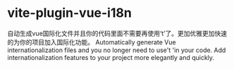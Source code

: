 # vite-plugin-vue-i18n
 自动生成vue国际化文件并且你的代码里面不需要再使用‘t’了。更加优雅更加快速的为你的项目加入国际化功能。 Automatically generate Vue internationalization files and you no longer need to use't 'in your code. Add internationalization features to your project more elegantly and quickly.
